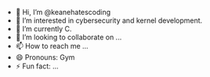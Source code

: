- 👋 Hi, I’m @keanehatescoding
- 👀 I’m interested in cybersecurity and kernel development.
- 🌱 I’m currently C.
- 💞️ I’m looking to collaborate on ...
- 📫 How to reach me ...
- 😄 Pronouns: Gym
- ⚡ Fun fact: ...

<!---
keanehatescoding/keanehatescoding is a ✨ special ✨ repository because its `README.md` (this file) appears on your GitHub profile.
You can click the Preview link to take a look at your changes.
--->
